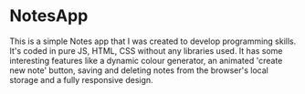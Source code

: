 # NotesApp

This is a simple Notes app that I was created to develop programming skills. 
It's coded in pure JS, HTML, CSS without any libraries used.
It has some interesting features like a dynamic colour generator, an animated 'create new note' button, saving and deleting notes from the browser's local storage and a fully responsive design.

